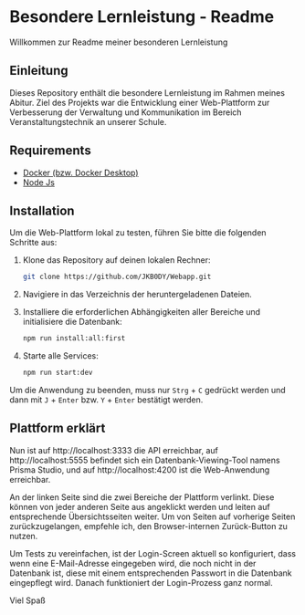 # Besondere Lernleistung - Readme

Willkommen zur Readme meiner besonderen Lernleistung

## Einleitung

Dieses Repository enthält die besondere Lernleistung im Rahmen meines Abitur. Ziel des Projekts war die Entwicklung einer Web-Plattform zur Verbesserung der Verwaltung und Kommunikation im Bereich Veranstaltungstechnik an unserer Schule.

## Requirements
- [Docker (bzw. Docker Desktop)](https://www.docker.com/products/docker-desktop/)
- [Node Js](https://nodejs.org/en)

## Installation

Um die Web-Plattform lokal zu testen, führen Sie bitte die folgenden Schritte aus:

1. Klone das Repository auf deinen lokalen Rechner:

   ```bash
   git clone https://github.com/JKB0DY/Webapp.git
   ```

2. Navigiere in das Verzeichnis der heruntergeladenen Dateien.

3. Installiere die erforderlichen Abhängigkeiten aller Bereiche und initialisiere die Datenbank:

   ```bash
   npm run install:all:first
   ```

4. Starte alle Services:

   ```bash
   npm run start:dev
   ```

Um die Anwendung zu beenden, muss nur `Strg` + `C` gedrückt werden und dann mit `J` + `Enter` bzw. `Y` + `Enter` bestätigt werden.


## Plattform erklärt
Nun ist auf http://localhost:3333 die API erreichbar, auf http://localhost:5555 befindet sich ein Datenbank-Viewing-Tool namens Prisma Studio, und auf http://localhost:4200 ist die Web-Anwendung erreichbar.

An der linken Seite sind die zwei Bereiche der Plattform verlinkt. Diese können von jeder anderen Seite aus angeklickt werden und leiten auf entsprechende Übersichtsseiten weiter. Um von Seiten auf vorherige Seiten zurückzugelangen, empfehle ich, den Browser-internen Zurück-Button zu nutzen.

Um Tests zu vereinfachen, ist der Login-Screen aktuell so konfiguriert, dass wenn eine E-Mail-Adresse eingegeben wird, die noch nicht in der Datenbank ist, diese mit einem entsprechenden Passwort in die Datenbank eingepflegt wird. Danach funktioniert der Login-Prozess ganz normal.


Viel Spaß
